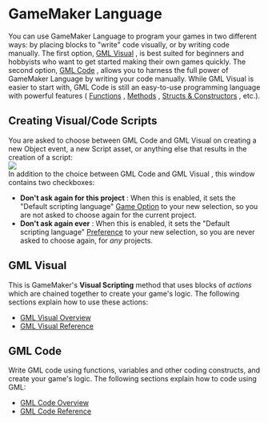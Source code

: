 # GameMaker Language

You can use GameMaker Language to program your games in two different
ways: by placing blocks to "write" code visually, or by writing code
manually. The first option, [GML
Visual](Drag_And_Drop/Drag_And_Drop_Index) , is best suited for
beginners and hobbyists who want to get started making their own games
quickly. The second option, [GML
Code](GameMaker_Language/GameMaker_Language_Index) , allows you to
harness the full power of GameMaker Language by writing your code
manually. While GML Visual is easier to start with, GML Code is still an
easy-to-use programming language with powerful features (
[Functions](GameMaker_Language/GML_Overview/Script_Functions) ,
[Methods](GameMaker_Language/GML_Overview/Method_Variables) ,
[Structs & Constructors](GameMaker_Language/GML_Overview/Structs) ,
etc.).

## Creating Visual/Code Scripts

You are asked to choose between GML Code and GML Visual on creating a
new Object event, a new Script asset, or anything else that results in
the creation of a script:  
![](https://gms.magecorn.com/Manual/assets/Images/Scripting_Reference/GML_Visual_Code_Dialog.png)  
In addition to the choice between GML Code and GML Visual , this window
contains two checkboxes:

-   **Don't ask again for this project** : When this is enabled, it sets
    the "Default scripting language" [Game
    Option](Settings/Game_Options) to your new selection, so you are
    not asked to choose again for the current project.
-   **Don't ask again ever** : When this is enabled, it sets the
    "Default scripting language"
    [Preference](Setting_Up_And_Version_Information/IDE_Preferences/Language_Preferences)
    to your new selection, so you are never asked to choose again, for
    *any* projects.

##  GML Visual 

This is GameMaker's **Visual Scripting** method that uses blocks of
*actions* which are chained together to create your game's logic. The
following sections explain how to use these actions:

-   [GML Visual​​​​​​​
    Overview](Drag_And_Drop/Drag_And_Drop_Overview/DnD_Overview)
-   [GML Visual​​​​​​​
    Reference](Drag_And_Drop/Drag_And_Drop_Reference/DnD_Reference)

##  GML Code 

Write GML code using functions, variables and other coding constructs,
and create your game's logic. The following sections explain how to code
using GML:

-   [GML Code
    Overview](GameMaker_Language/GML_Overview/GML_Overview)
-   [GML Code
    Reference](GameMaker_Language/GML_Reference/GML_Reference)

<!-- -->
